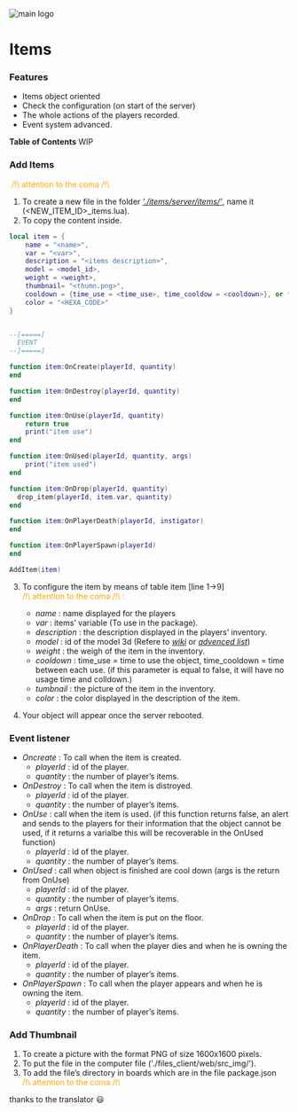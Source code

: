 ![main logo](https://i.ibb.co/8zHdNXk/Sans-titre-3.png) 

<h1>Items</h1> 

### Features

- Items object oriented
- Check the configuration (on start of the server)
- The whole actions of the players recorded.
- Event system advanced.

**Table of Contents**
WIP

### __Add Items__
 <span style="color:orange">/!\ attention to the coma /!\
1. To create a new file in the folder [*'./items/server/items/'*](https://github.com/coockieHunt/ck_rp/tree/master/items/server/items), name it (<NEW_ITEM_ID>_items.lua).
2. To copy the content inside.
```lua
local item = {
    name = "<name>",
    var = "<var>",
    description = "<items description>",
    model = <model_id>,
    weight = <weight>,
    thumbnail= "<thumn.png>",
    cooldown = {time_use = <time_use>, time_cooldow = <cooldown>}, or false
    color = "<HEXA_CODE>"
}


--[=====[ 
  EVENT
--]=====]

function item:OnCreate(playerId, quantity)
end

function item:OnDestroy(playerId, quantity)
end

function item:OnUse(playerId, quantity)
    return true
    print("item use")
end

function item:OnUsed(playerId, quantity, args)
    print("item used")
end

function item:OnDrop(playerId, quantity)
  drop_item(playerId, item.var, quantity)
end

function item:OnPlayerDeath(playerId, instigator)
end

function item:OnPlayerSpawn(playerId)
end

AddItem(item)
``` 

3.  To configure the item by means of table item [line 1->9]  </br><span style="color:orange">/!\ attention to the coma /!\ :
    - *name* : name displayed for the players
    - *var* : items’ variable (To use in the package).
    - *description* : the description displayed in the players’ inventory.
    - *model* : id of the model 3d (Refere to [*wiki*](https://dev.playonset.com/wiki/Objects) or [*advenced list*](https://onsetfreeroam.com/objectsearch/))
    - *weight* : the weigh of the item in the inventory.
    - *cooldown* : time_use = time to use the object, time_cooldown = time between each use. (if this parameter is equal to false, it will have no usage time and colldown.)
    - *tumbnail* : the picture of the item in the inventory.
    - *color* : the color displayed in the description of the item.
    
4. Your object will appear once the server rebooted.

### __Event listener__
- *Oncreate* : To call when the item is created.
    - *playerId* : id of the player.
    - *quantity* : the number of player’s items.
- *OnDestroy* : To call when the item is distroyed.
    - *playerId* : id of the player.
    - *quantity* : the number of player’s items.
- *OnUse* : call when the item is used. (if this function returns false, an alert and sends to the players for their information that the object cannot be used, if it returns a varialbe this will be recoverable in the OnUsed function)
    - *playerId* : id of the player.
    - *quantity* : the number of player’s items.
- *OnUsed* : call when object is finished are cool down (args is the return from OnUse)
    - *playerId* : id of the player.
    - *quantity* : the number of player’s items.
    - *args* : return OnUse.
- *OnDrop* : To call when the item is put on the floor.
    - *playerId* : id of the player.
    - *quantity* : the number of player’s items.
- *OnPlayerDeath* : To call when the player dies and when he is owning the item.
    - *playerId* : id of the player.
    - *quantity* : the number of player’s items.
- *OnPlayerSpawn* : To call when the player appears and when he is owning the item.
    - *playerId* : id of the player.
    - *quantity* : the number of player’s items.

### __Add Thumbnail__
1.	To create a picture with the format PNG of size 1600x1600 pixels.
2. 	To put the file in the computer file ('./files_client/web/src_img/').
3.	To add the file’s directory in boards which are in the file package.json </br><span style="color:orange">/!\ attention to the coma /!\

thanks to the translator :smiley:
